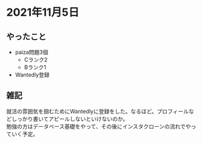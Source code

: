 # 2021年11月5日
## やったこと
- paiza問題3個
  - Cランク2
  - Bランク1
- Wantedly登録
## 雑記
就活の雰囲気を掴むためにWantedlyに登録をした。なるほど。プロフィールなどしっかり書いてアピールしないといけないのか。  
勉強の方はデータベース基礎をやって、その後にインスタクローンの流れでやっていく予定。

